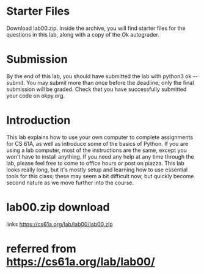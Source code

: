 # Starter Files
Download lab00.zip. Inside the archive, you will find starter files for the questions in this lab, along with a copy of the Ok autograder.
# Submission
By the end of this lab, you should have submitted the lab with python3 ok --submit. You may submit more than once before the deadline; only the final submission will be graded. Check that you have successfully submitted your code on okpy.org.
# Introduction
This lab explains how to use your own computer to complete assignments for CS 61A, as well as introduce some of the basics of Python. If you are using a lab computer, most of the instructions are the same, except you won't have to install anything.
If you need any help at any time through the lab, please feel free to come to office hours or post on piazza.
This lab looks really long, but it's mostly setup and learning how to use essential tools for this class; these may seem a bit difficult now, but quickly become second nature as we move further into the course.
# lab00.zip download
links https://cs61a.org/lab/lab00/lab00.zip
# referred from https://cs61a.org/lab/lab00/
